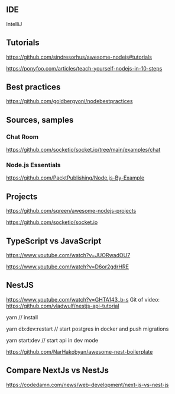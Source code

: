 ## IDE
IntelliJ 

## Tutorials

https://github.com/sindresorhus/awesome-nodejs#tutorials

https://ponyfoo.com/articles/teach-yourself-nodejs-in-10-steps

## Best practices
https://github.com/goldbergyoni/nodebestpractices

## Sources, samples

### Chat Room 
https://github.com/socketio/socket.io/tree/main/examples/chat

### Node.js Essentials

https://github.com/PacktPublishing/Node.js-By-Example

## Projects

https://github.com/sqreen/awesome-nodejs-projects

https://github.com/socketio/socket.io

## TypeScript vs JavaScript
https://www.youtube.com/watch?v=JUORwadOU7

https://www.youtube.com/watch?v=D6or2gdrHRE

## NestJS
https://www.youtube.com/watch?v=GHTA143_b-s
Git of video: https://github.com/vladwulf/nestjs-api-tutorial

yarn // install

yarn db:dev:restart // start postgres in docker and push migrations

yarn start:dev // start api in dev mode

https://github.com/NarHakobyan/awesome-nest-boilerplate

## Compare NextJs vs NestJs
https://codedamn.com/news/web-development/next-js-vs-nest-js
